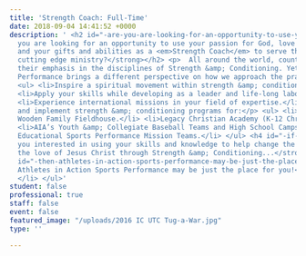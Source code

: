 ```yaml
---
title: 'Strength Coach: Full-Time'
date: 2018-09-04 14:41:52 +0000
description: ' <h2 id="-are-you-are-looking-for-an-opportunity-to-use-your-passion-for-god-love-of-sports-and-your-gifts-and-abilities-as-a-_strength-coach_-to-serve-the-lord-in-a-cutting-edge-ministry-"><strong>Are
  you are looking for an opportunity to use your passion for God, love of sports,
  and your gifts and abilities as a <em>Strength Coach</em> to serve the Lord in a
  cutting edge ministry?</strong></h2> <p>  All around the world, countries are increasing
  their emphasis in the disciplines of Strength &amp; Conditioning. Yet AIA Sports
  Performance brings a different perspective on how we approach the practice and profession.</p>
  <ul> <li>Inspire a spiritual movement within strength &amp; conditioning professionals.</li>
  <li>Apply your skills while developing as a leader and life-long laborer for Christ.</li>
  <li>Experience international missions in your field of expertise.</li> <li><p>Design
  and implement strength &amp; conditioning programs for:</p> <ul> <li>Future John
  Wooden Family Fieldhouse.</li> <li>Legacy Christian Academy (K-12 Christian School).</li>
  <li>AIA’s Youth &amp; Collegiate Baseball Teams and High School Camps.</li> <li>AIA’s
  Educational Sports Performance Mission Teams.</li> </ul> <h4 id="-if-you-interested-in-using-your-skills-and-knowledge-to-help-change-the-world-by-sharing-the-love-of-jesus-christ-through-strength-conditioning-"><strong>If
  you interested in using your skills and knowledge to help change the world by sharing
  the love of Jesus Christ through Strength &amp; Conditioning...</strong></h4> <h4
  id="-then-athletes-in-action-sports-performance-may-be-just-the-place-for-you-"><strong>Then,
  Athletes in Action Sports Performance may be just the place for you!</strong></h4>
  </li> </ul>'
student: false
professional: true
staff: false
event: false
featured_image: "/uploads/2016 IC UTC Tug-a-War.jpg"
type: ''

---
```

